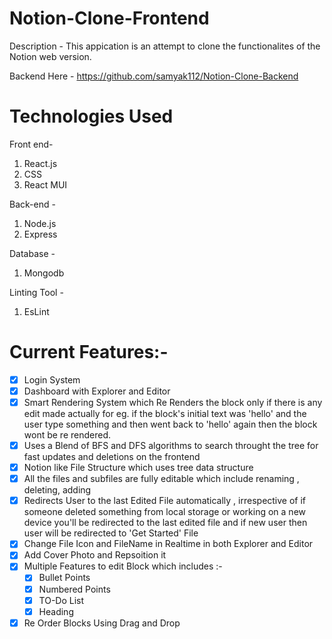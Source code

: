 # Notion-Clone-Frontend

Description -
This appication is an attempt to clone the functionalites of the Notion web version.

Backend Here - https://github.com/samyak112/Notion-Clone-Backend
# Technologies Used

Front end-
1. React.js
2. CSS
3. React MUI

Back-end -
1. Node.js
2. Express

Database - 
1. Mongodb

Linting Tool - 
1. EsLint

# Current Features:- 
- [x] Login System
- [x] Dashboard with Explorer and Editor 
- [x] Smart Rendering System which Re Renders the block only if there is any edit made actually for eg. if the block's initial text was 'hello' and the user type something and then went back to 'hello' again then the block wont be re rendered. 
- [x] Uses a Blend of BFS and DFS algorithms to search throught the tree for fast updates and deletions on the frontend
- [x] Notion like File Structure which uses tree data structure
- [x] All the files and subfiles are fully editable which include renaming , deleting, adding
- [x] Redirects User to the last Edited File automatically , irrespective of if someone deleted something from local storage or working on a new device you'll be redirected to the last edited file and if new user then user will be redirected to 'Get Started' File 
- [x] Change File Icon and FileName in Realtime in both Explorer and Editor
- [x] Add Cover Photo and Repsoition it
- [x] Multiple Features to edit Block which includes :-
  - [x] Bullet Points
  - [x] Numbered Points
  - [x] TO-Do List
  - [x] Heading
- [x] Re Order Blocks Using Drag and Drop
